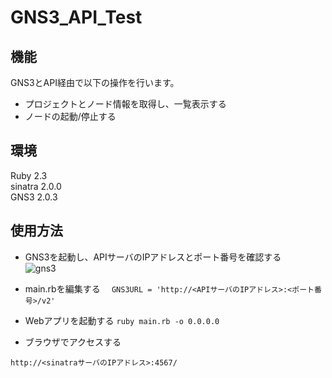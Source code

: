 # GNS3_API_Test

## 機能

GNS3とAPI経由で以下の操作を行います。  
- プロジェクトとノード情報を取得し、一覧表示する  
- ノードの起動/停止する  

## 環境

Ruby 2.3  
sinatra 2.0.0  
GNS3 2.0.3

## 使用方法

- GNS3を起動し、APIサーバのIPアドレスとポート番号を確認する  
　
![gns3](https://user-images.githubusercontent.com/24976921/32733485-b856c560-c8d2-11e7-9921-ecc873bc289d.png)

- main.rbを編集する
`  GNS3URL = 'http://<APIサーバのIPアドレス>:<ポート番号>/v2'`

- Webアプリを起動する
`ruby main.rb -o 0.0.0.0`

- ブラウザでアクセスする

`http://<sinatraサーバのIPアドレス>:4567/`

